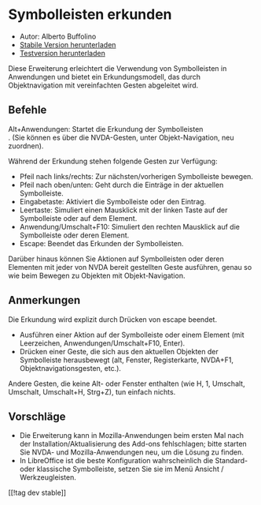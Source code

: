 # Symbolleisten erkunden #

* Autor: Alberto Buffolino
* [Stabile Version herunterladen][1]
* [Testversion herunterladen][2]

Diese Erweiterung erleichtert die Verwendung von Symbolleisten in
Anwendungen und bietet ein Erkundungsmodell, das durch Objektnavigation mit
vereinfachten Gesten abgeleitet wird.

## Befehle

Alt+Anwendungen: Startet die Erkundung der Symbolleisten<br/>.
(Sie können es über die NVDA-Gesten, unter Objekt-Navigation, neu zuordnen).

Während der Erkundung stehen folgende Gesten zur Verfügung:

* Pfeil nach links/rechts: Zur nächsten/vorherigen Symbolleiste bewegen.
* Pfeil nach oben/unten: Geht durch die Einträge in der aktuellen
  Symbolleiste.
* Eingabetaste: Aktiviert die Symbolleiste oder den Eintrag.
* Leertaste: Simuliert einen Mausklick mit der linken Taste auf der
  Symbolleiste oder auf dem Element.
* Anwendung/Umschalt+F10: Simuliert den rechten Mausklick auf die
  Symbolleiste oder deren Element.
* Escape: Beendet das Erkunden der Symbolleisten.

Darüber hinaus können Sie Aktionen auf Symbolleisten oder deren Elementen
mit jeder von NVDA bereit gestellten Geste ausführen, genau so wie beim
Bewegen zu Objekten mit Objekt-Navigation.

## Anmerkungen

Die Erkundung wird explizit durch Drücken von escape beendet.

* Ausführen einer Aktion auf der Symbolleiste oder einem Element (mit
  Leerzeichen, Anwendungen/Umschalt+F10, Enter).
* Drücken einer Geste, die sich aus den aktuellen Objekten der Symbolleiste
  herausbewegt (alt, Fenster, Registerkarte, NVDA+F1,
  Objektnavigationsgesten, etc.).

Andere Gesten, die keine Alt- oder Fenster enthalten (wie H, 1, Umschalt,
Umschalt, Umschalt+H, Strg+Z), tun einfach nichts.

## Vorschläge

* Die Erweiterung kann in Mozilla-Anwendungen beim ersten Mal nach der
  Installation/Aktualisierung des Add-ons fehlschlagen; bitte starten Sie
  NVDA- und Mozilla-Anwendungen neu, um die Lösung zu finden.
* In LibreOffice ist die beste Konfiguration wahrscheinlich die Standard-
  oder klassische Symbolleiste, setzen Sie sie im Menü Ansicht /
  Werkzeugleisten.


[[!tag dev stable]]

[1]: https://addons.nvda-project.org/files/get.php?file=tbx

[2]: https://addons.nvda-project.org/files/get.php?file=tbx-dev
